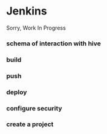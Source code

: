 # Jenkins

Sorry, Work In Progress

### schema of interaction with hive

### build

### push

### deploy

### configure security

### create a project
